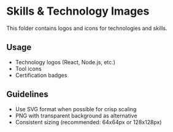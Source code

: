 
# Skills & Technology Images

This folder contains logos and icons for technologies and skills.

## Usage
- Technology logos (React, Node.js, etc.)
- Tool icons
- Certification badges

## Guidelines
- Use SVG format when possible for crisp scaling
- PNG with transparent background as alternative
- Consistent sizing (recommended: 64x64px or 128x128px)
